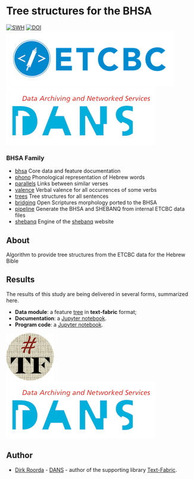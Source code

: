 # Tree structures for the BHSA

[![SWH](https://archive.softwareheritage.org/badge/origin/https://github.com/ETCBC/trees/)](https://archive.softwareheritage.org/browse/origin/?origin_url=https://github.com/ETCBC/trees)
[![DOI](https://zenodo.org/badge/364811052.svg)](https://zenodo.org/badge/latestdoi/364811052)
[![etcbc](programs/images/etcbc.png)](http://www.etcbc.nl)
[![dans](programs/images/dans.png)](https://dans.knaw.nl/en)

### BHSA Family

* [bhsa](https://github.com/etcbc/bhsa) Core data and feature documentation
* [phono](https://github.com/etcbc/phono) Phonological representation of Hebrew words
* [parallels](https://github.com/etcbc/parallels) Links between similar verses
* [valence](https://github.com/etcbc/valence) Verbal valence for all occurrences
  of some verbs
* [trees](https://github.com/etcbc/trees) Tree structures for all sentences
* [bridging](https://github.com/etcbc/bridging) Open Scriptures morphology
  ported to the BHSA
* [pipeline](https://github.com/etcbc/pipeline) Generate the BHSA and SHEBANQ
  from internal ETCBC data files
* [shebanq](https://github.com/etcbc/shebanq) Engine of the
  [shebanq](https://shebanq.ancient-data.org) website

## About

Algorithm to provide tree structures from the ETCBC data for the Hebrew Bible

## Results

The results of this study are being delivered in several forms, summarized here.

* **Data module**: a feature
  [tree](https://github.com/ETCBC/trees/tree/master/tf)
  in **text-fabric** format;
* **Documentation**: a
  [Jupyter notebook](https://nbviewer.jupyter.org/github/etcbc/trees/blob/master/programs/trees.ipynb).
* **Program code**: a
  [Jupyter notebook](https://github.com/ETCBC/trees/tree/master/programs).

![tf](programs/images/tf-small.png)
[![dans](programs/images/dans.png)](https://www.dans.knaw.nl)

## Author
* [Dirk Roorda](https://pure.knaw.nl/portal/en/persons/dirk-roorda) -
  [DANS](https://dans.knaw.nl/en/front-page?set_language=en) -
  author of the supporting library
  [Text-Fabric](https://github.com/annotation/text-fabric).
